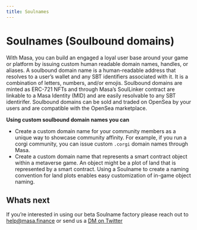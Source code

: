 ```yaml
---
title: Soulnames
---
```


# Soulnames (Soulbound domains)

With Masa, you can build an engaged a loyal user base around your game or platform by issuing custom human readable domain names, handles, or aliases. A soulbound domain name is a human-readable address that resolves to a user’s wallet and any SBT identifiers associated with it. It is a combination of letters, numbers, and/or emojis. Soulbound domains  are minted as ERC-721 NFTs and through Masa’s SoulLinker contract are linkable to a Masa Identity (MID) and are easily resolvable to any SBT identirifer. Soulbound domains can be sold and traded on OpenSea by your users and are compatible with the OpenSea marketplace. 

**Using custom soulbound domain names you can**

- Create a custom domain name for your community members as a unique way to showcase community affinity. For example, if you run a corgi community, you can issue custom `.corgi` domain names through Masa.
- Create a custom domain name that represents a smart contract object within a metaverse game. An object might be a plot of land that is represented by a smart contract. Using a Soulname to create a naming convention for land plots enables easy customization of in-game object naming.

## Whats next 
If you’re interested in using our beta Soulname factory please reach out to help@masa.finance or send us a [DM on Twitter](https://twitter.com/getmasafi)

